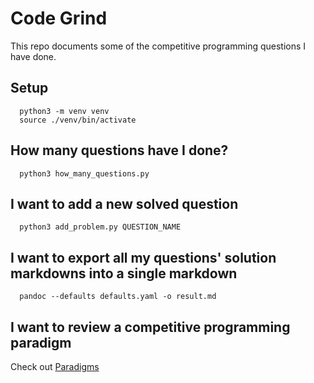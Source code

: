 # Code Grind

This repo documents some of the competitive programming questions I have done.

## Setup

      python3 -m venv venv
      source ./venv/bin/activate

## How many questions have I done?

      python3 how_many_questions.py

## I want to add a new solved question

      python3 add_problem.py QUESTION_NAME

## I want to export all my questions' solution markdowns into a single markdown

      pandoc --defaults defaults.yaml -o result.md

## I want to review a competitive programming paradigm

Check out [Paradigms](paradigms/README.md)
